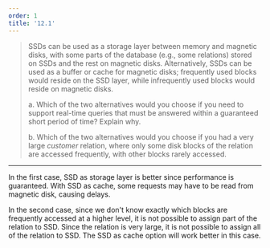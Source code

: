 ```yaml
---
order: 1
title: '12.1'
---
```

> SSDs can be used as a storage layer between memory and magnetic
> disks, with some parts of the database (e.g., some relations) 
> stored on SSDs and the rest on magnetic disks. Alternatively, 
> SSDs can be used as a buffer or cache for magnetic disks; frequently
> used blocks would reside on the SSD layer, while infrequently
> used blocks would reside on magnetic disks. 
> 
> a. Which of the two alternatives would you choose if you need 
> to support real-time queries that must be answered within a guaranteed
> short period of time? Explain why. 
> 
> b. Which of the two alternatives would you choose if you had a very large
> _customer_ relation, where only some disk blocks of the relation are accessed
> frequently, with other blocks rarely accessed. 

--------------------------------

In the first case, SSD as storage layer is better since performance is guaranteed. 
With SSD as cache, some requests may have to be read from magnetic disk, causing delays. 

In the second case, since we don't know exactly which blocks are frequently accessed
at a higher level, it is not possible to assign part of the relation to SSD. Since the 
relation is very large, it is not possible to assign all of the relation to SSD. The SSD
as cache option will work better in this case. 